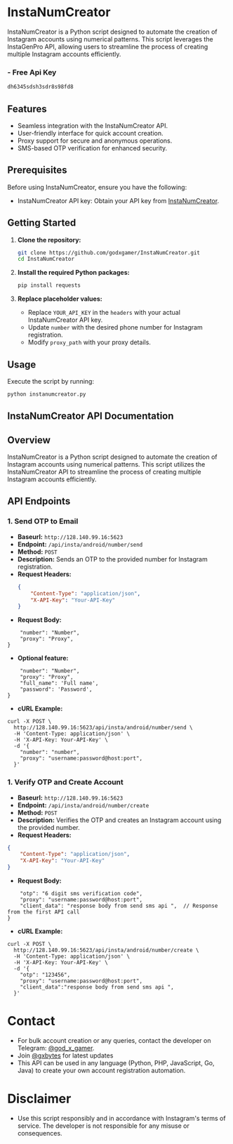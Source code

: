 # InstaNumCreator 

InstaNumCreator is a Python script designed to automate the creation of Instagram accounts using numerical patterns. This script leverages the InstaGenPro API, allowing users to streamline the process of creating multiple Instagram accounts efficiently.

### - Free Api Key
```bash 
dh6345sdsh3sdr8s98fd8
```

## Features

- Seamless integration with the InstaNumCreator API.
- User-friendly interface for quick account creation.
- Proxy support for secure and anonymous operations.
- SMS-based OTP verification for enhanced security.

## Prerequisites

Before using InstaNumCreator, ensure you have the following:

- InstaNumCreator API key: Obtain your API key from [InstaNumCreator](http://telegram.me/god_x_gamer).

## Getting Started

1. **Clone the repository:**

    ```bash
    git clone https://github.com/godxgamer/InstaNumCreator.git
    cd InstaNumCreator
    ```

2. **Install the required Python packages:**

    ```bash
    pip install requests
    ```

3. **Replace placeholder values:**

   - Replace `YOUR_API_KEY` in the `headers` with your actual InstaNumCreator API key.
   - Update `number` with the desired phone number for Instagram registration.
   - Modify `proxy_path` with your proxy details.

## Usage

Execute the script by running:

```bash
python instanumcreator.py
```

## InstaNumCreator API Documentation

## Overview

InstaNumCreator is a Python script designed to automate the creation of Instagram accounts using numerical patterns. This script utilizes the InstaNumCreator API to streamline the process of creating multiple Instagram accounts efficiently.

## API Endpoints

### 1. Send OTP to Email
- **Baseurl:** `http://128.140.99.16:5623`
- **Endpoint:** `/api/insta/android/number/send`
- **Method:** `POST`
- **Description:** Sends an OTP to the provided number for Instagram registration.
- **Request Headers:**
  ```json
  {
      "Content-Type": "application/json",
      "X-API-Key": "Your-API-Key"
  }
  ```
- **Request Body:**
```{
    "number": "Number",
    "proxy": "Proxy",
}
```
- **Optional feature:**
```{
    "number": "Number",
    "proxy": "Proxy",
    "full_name": 'Full name', 
    "password": 'Password',
}
```
- **cURL Example:**
```
curl -X POST \
  http://128.140.99.16:5623/api/insta/android/number/send \
  -H 'Content-Type: application/json' \
  -H 'X-API-Key: Your-API-Key' \
  -d '{
    "number": "number",
    "proxy": "username:password@host:port",
  }'
```

### 1. Verify OTP and Create Account
- **Baseurl:** `http://128.140.99.16:5623`
- **Endpoint:** `/api/insta/android/number/create`
- **Method:** `POST`
- **Description:** Verifies the OTP and creates an Instagram account using the provided number.
- **Request Headers:**
```json
{
    "Content-Type": "application/json",
    "X-API-Key": "Your-API-Key"
}
```
- **Request Body:**
```{
    "otp": "6 digit sms verification code",
    "proxy": "username:password@host:port",
    "client_data": "response body from send sms api ",  // Response from the first API call 
}
```
- **cURL Example:**
```
curl -X POST \
  http://128.140.99.16:5623/api/insta/android/number/create \
  -H 'Content-Type: application/json' \
  -H 'X-API-Key: Your-API-Key' \
  -d '{
    "otp": "123456",
    "proxy": "username:password@host:port",
    "client_data":"response body from send sms api ",
  }'
```


# Contact
- For bulk account creation or any queries, contact the developer on Telegram: [@god_x_gamer](https://telegram.me/god_x_gamer).
- Join [@gxbytes](https://telegram.me/gxbytes) for latest updates 
- This API can be used in any language (Python, PHP, JavaScript, Go, Java) to create your own account registration automation.


# Disclaimer
- Use this script responsibly and in accordance with Instagram's terms of service. The developer is not responsible for any misuse or consequences.


